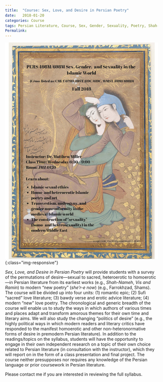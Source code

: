 ```yaml
---
title:  "Course: Sex, Love, and Desire in Persian Poetry"
date:   2018-01-20
categories: Course
tags: Persian Literature, Course, Sex, Gender, Sexuality, Poetry, Shah-Nameh, Vis and Ramin, Rumi, 'Eraqi, Sana'i, Qabus-Nameh, Forugh Farrokhzad, Simin Behbahani, Fatemeh Shams
Permalink: 
---
```


![Sex, Gender, and Sexuality in the Islamic World, taught by Matthew Thomas Miller](/images/CourseFlyerSexGenderSexualityintheIslamicWorld2018.jpg){:class="img-responsive"}

*Sex, Love, and Desire in Persian Poetry* will provide students with a survey of the permutations of desire—sexual to sacred, heteroerotic to homoerotic—in Persian literature from its earliest works (e.g., *Shah-Nameh*, *Vis and Ramin*) to modern “new poetry” (*she’r-e now*) (e.g., Farrokhzad, Shams).  The course will be divided up into four units: (1) romantic epic; (2) Sufi “sacred” love literature; (3) bawdy verse and erotic advice literature; (4) modern “new” love poetry. The chronological and generic breadth of the course will enable us to study the ways in which authors of various times and places adapt and transform amorous themes for their own time and literary aims. We will also study the changing “politics of desire” (e.g., the highly political ways in which modern readers and literary critics have responded to the manifest homoerotic and other non-heteronormative forms of desire in premodern Persian literature). In addition to the readings/topics on the syllabus, students will have the opportunity to engage in their own independent research on a topic of their own choice related to Persian literature (in consultation with the instructor), which they will report on in the form of a class presentation and final project. The course neither presupposes nor requires any knowledge of the Persian language or prior coursework in Persian literature.
       

Please contact me if you are interested in reviewing the full syllabus.
